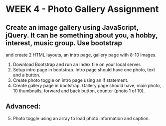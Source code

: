 # WEEK 4 - Photo Gallery Assignment

## Create an image gallery using JavaScript, jQuery. It can be something about you, a hobby, interest, music group. Use bootstrap 
and create 2 HTML layouts, an intro page, gallery page with 8-10 images.

1. Download Bootstrap and run an index file on your local server.
2. Setup intro page in bootstrap. Intro page should have one photo, text and a button.
3. Create photo toggle on intro page using an if statement.
4. Create gallery page in bootstrap.  Gallery page should have, main photo, 10 thumbnails, forward and back button, counter (photo 1 of 10).

## Advanced:

5. Photo toggle using an array to load photo information and caption.
